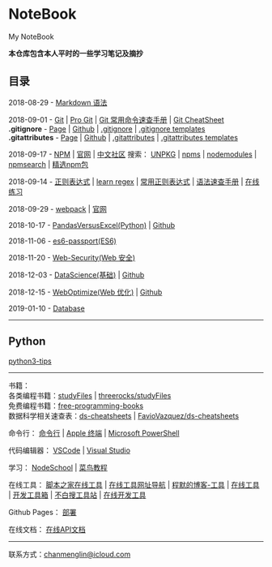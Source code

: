 # NoteBook
My NoteBook

**本仓库包含本人平时的一些学习笔记及摘抄**  

## 目录

2018-08-29 - [Markdown 语法](Markdown/Markdown.md)  

2018-09-01 - [Git](Git/Git.md) | 
[Pro Git](http://iissnan.com/progit/) | 
[Git 常用命令速查手册](Git/Git-常用命令速查手册.md) | [Git CheatSheet](https://github.com/Mist-Of-Doomsday-Magic-Cabal/git-cheatsheet)  
**.gitignore** - [Page](https://www.gitignore.io) | 
[Github](https://github.com/joeblau/gitignore.io) | 
[.gitignore](https://github.com/github/gitignore) | [.gitignore templates](https://github.com/dvcs/gitignore)  
**.gitattributes** - [Page](https://gitattributes.io) | 
[Github](https://github.com/gitattributes/gitattributes.io) | 
[.gitattributes](https://github.com/alexkaratarakis/gitattributes) | 
[.gitattributes templates](https://github.com/alexkaratarakis/gitattributes)  

2018-09-17 - [NPM](Node&NPM/NPM/NPM.md) | 
[官网](https://www.npmjs.com) | 
[中文社区](https://npm.community) 
搜索：
[UNPKG](https://unpkg.com/#/) | 
[npms](https://npms.io) | 
[nodemodules](http://node-modules.com) | 
[npmsearch](https://npmsearch.com) | [精选npm包](https://segmentfault.com/a/1190000017461602)  

2018-09-14 - [正则表达式](https://github.com/ChanMenglin/learn-regex/blob/master/README-cn.md) | 
[learn regex](https://github.com/ziishaned/learn-regex) | 
[常用正则表达式](Regex(正则表达式)/常用正则表达式.md) | 
[语法速查手册](Regex(正则表达式)/正则表达式语法速查手册.md) | 
[在线练习](https://regex101.com/r/dmRygT/1)  

2018-09-29 - [webpack](https://github.com/ChanMenglin/webpack-demo) | 
[官网](https://www.webpackjs.com)  

2018-10-17 - [PandasVersusExcel(Python)](https://chanmenglin.github.io/PandasVersusExcel/) | 
[Github](https://github.com/ChanMenglin/PandasVersusExcel)  

2018-11-06 - [es6-passport(ES6)](https://github.com/ChanMenglin/es6-passport)  

2018-11-20 - [Web-Security(Web 安全)](https://github.com/ChanMenglin/WebSecurity) 

2018-12-03 - [DataScience(基础)](https://chanmenglin.github.io/DataScience/) | [Github](https://github.com/ChanMenglin/DataScience)  

2018-12-15 - [WebOptimize(Web 优化)](https://chanmenglin.github.io/WebOptimize/) | [Github](https://github.com/ChanMenglin/WebOptimize)

2019-01-10 - [Database](Database/README.md)  

---

## Python  

[python3-tips](https://github.com/ChanMenglin/python3-tips)

---

书籍：  
各类编程书籍：[studyFiles](https://github.com/ChanMenglin/studyFiles) | [threerocks/studyFiles](https://github.com/threerocks/studyFiles)  
免费编程书籍：[free-programming-books](https://github.com/stormzhang/free-programming-books)  
数据科学相关速查表：[ds-cheatsheets](https://github.com/ChanMenglin/ds-cheatsheets) | 
[FavioVazquez/ds-cheatsheets](https://github.com/FavioVazquez/ds-cheatsheets)  

命令行：
[命令行](%08命令行/命令行.md) | 
[Apple 终端](https://support.apple.com/zh-cn/guide/terminal/welcome/mac) | 
[Microsoft PowerShell](https://docs.microsoft.com/zh-cn/powershell/)

代码编辑器：
[VSCode](VSCode/VSCode插件.md) | [Visual Studio](https://visualstudio.microsoft.com/zh-hans/)  

学习：
[NodeSchool](https://nodeschool.io/zh-cn/) | 
[菜鸟教程](http://www.runoob.com)  

在线工具：
[脚本之家在线工具](http://tools.jb51.net/) | 
[在线工具网址导航](http://tool.oschina.net/) | 
[程默的博客-工具](http://ipblock.chacuo.net) | 
[在线工具](https://tool.lu) | 
[开发工具箱](http://www.box3.cn/index.html) | 
[不白搜工具站](http://www.bubaiso.com) | 
[在线开发工具](https://www.bejson.com)

Github Pages：
[部署](https://juejin.im/post/5b14b2f06fb9a01e5e3d3121)

在线文档：
[在线API文档](http://tool.oschina.net/apidocs)  

---
联系方式：<chanmenglin@icloud.com>
